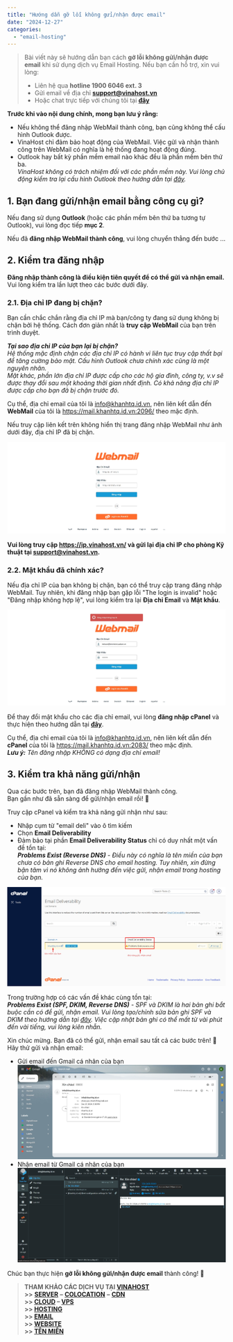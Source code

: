 ```yaml
---
title: "Hướng dẫn gỡ lỗi không gửi/nhận được email"
date: "2024-12-27"
categories:
  - "email-hosting"
---
```


> Bài viết này sẽ hướng dẫn bạn cách **gỡ lỗi không gửi/nhận được email** khi sử dụng dịch vụ Email Hosting. Nếu bạn cần hỗ trợ, xin vui lòng:
>
> - Liên hệ qua **hotline 1900 6046 ext. 3**
> - Gửi email về địa chỉ [**support@vinahost.vn**](mailto:support@vinahost.vn)
> - Hoặc chat trực tiếp với chúng tôi tại [**đây**](https://livechat.vinahost.vn/chat.php)

**Trước khi vào nội dung chính, mong bạn lưu ý rằng:**

- Nếu không thể đăng nhập WebMail thành công, bạn cũng không thể cấu hình Outlook được.
- VinaHost chỉ đảm bảo hoạt động của WebMail. Việc gửi và nhận thành công trên WebMail có nghĩa là hệ thống đang hoạt động đúng.
- Outlook hay bất kỳ phần mềm email nào khác đều là phần mềm bên thứ ba.<br>_VinaHost không có trách nhiệm đối với các phần mềm này. Vui lòng chủ động kiểm tra lại cấu hình Outlook theo hướng dẫn tại [đây](https://kb.vinahost.vn/Email/huong-dan-cau-hinh-email-tren-outlook/)._

## 1. Bạn đang gửi/nhận email bằng công cụ gì?

Nếu đang sử dụng **Outlook** (hoặc các phần mềm bên thứ ba tương tự Outlook), vui lòng đọc tiếp **mục 2**.

Nếu đã **đăng nhập WebMail thành công**, vui lòng chuyển thẳng đến bước ...

## 2. Kiểm tra đăng nhập

**Đăng nhập thành công là điều kiện tiên quyết để có thể gửi và nhận email.**<br>
Vui lòng kiểm tra lần lượt theo các bước dưới đây.

### 2.1. Địa chỉ IP đang bị chặn?

Bạn cần chắc chắn rằng địa chỉ IP mà bạn/công ty đang sử dụng không bị chặn bởi hệ thống. Cách đơn giản nhất là **truy cập WebMail** của bạn trên trình duyệt.

_**Tại sao địa chỉ IP của bạn lại bị chặn?**<br>
Hệ thống mặc định chặn các địa chỉ IP có hành vi liên tục truy cập thất bại để tăng cường bảo mật. Cấu hình Outlook chưa chính xác cũng là một nguyên nhân.<br>
Mặt khác, phần lớn địa chỉ IP được cấp cho các hộ gia đình, công ty, v.v sẽ được thay đổi sau một khoảng thời gian nhất định. Có khả năng địa chỉ IP được cấp cho bạn đã bị chặn trước đó._

Cụ thể, địa chỉ email của tôi là info@khanhtq.id.vn, nên liên kết dẫn đến **WebMail** của tôi là https://mail.khanhtq.id.vn:2096/ theo mặc định.

Nếu truy cập liên kết trên không hiển thị trang đăng nhập WebMail như ảnh dưới đây, địa chỉ IP đã bị chặn.

![Giao diện đăng nhập WebMail](../../images/emailhosting-huong_dan_go_loi_khong_gui_nhan_duoc_email-01.jpg "Giao diện đăng nhập WebMail")

**Vui lòng truy cập https://ip.vinahost.vn/ và gửi lại địa chỉ IP cho phòng Kỹ thuật tại [support@vinahost.vn](mailto:support@vinahost.vn).**

### 2.2. Mật khẩu đã chính xác?

Nếu địa chỉ IP của bạn không bị chặn, bạn có thể truy cập trang đăng nhập WebMail. Tuy nhiên, khi đăng nhập bạn gặp lỗi "The login is invalid" hoặc "Đăng nhập không hợp lệ", vui lòng kiểm tra lại **Địa chỉ Email** và **Mật khẩu**.

![Đăng nhập WebMail không hợp lệ](../../images/emailhosting-huong_dan_go_loi_khong_gui_nhan_duoc_email-02.jpg "Đăng nhập WebMail không hợp lệ")

Để thay đổi mật khẩu cho các địa chỉ email, vui lòng **đăng nhập cPanel** và thực hiện theo hướng dẫn tại [**đây**](https://kb.vinahost.vn/Email/huong-dan-nhan-thong-tin-dang-nhap-cpanel-va-tao-tai-khoan-email-tai-vinahost/#huong-dan-tao-xoa-sua-thong-tin-tren-tai-khoan-email).

Cụ thể, địa chỉ email của tôi là info@khanhtq.id.vn, nên liên kết dẫn đến **cPanel** của tôi là https://mail.khanhtq.id.vn:2083/ theo mặc định.
<br>
_**Lưu ý:** Tên đăng nhập KHÔNG có dạng địa chỉ email!_

## 3. Kiểm tra khả năng gửi/nhận

Qua các bước trên, bạn đã đăng nhập WebMail thành công.<br>
Bạn gần như đã sẵn sàng để gửi/nhận email rồi! 🎉

Truy cập cPanel và kiểm tra khả năng gửi nhận như sau:

- Nhập cụm từ "email deli" vào ô tìm kiếm
- Chọn **Email Deliverability**<br>
- Đảm bảo tại phần **Email Deliverability Status** chỉ có duy nhất một vấn đề tồn tại:<br>
  _**Problems Exist (Reverse DNS)** - Điều này có nghĩa là tên miền của bạn chưa có bản ghi Reverse DNS cho email hosting. Tuy nhiên, xin đừng bận tâm vì nó không ảnh hưởng đến việc gửi, nhận email trong hosting của bạn._

![Email Deliverability](../../images/emailhosting-huong_dan_go_loi_khong_gui_nhan_duoc_email-03.jpg "Email Deliverability")

Trong trường hợp có các vấn đề khác cùng tồn tại:<br>
_**Problems Exist (SPF, DKIM, Reverse DNS)** - SPF và DKIM là hai bản ghi bắt buộc cần có để gửi, nhận email. Vui lòng tạo/chỉnh sửa bản ghi SPF và DKIM theo hướng dẫn tại [đây](https://blog.vinahost.vn/cai-dat-record-dkim-va-spf/). Việc cập nhật bản ghi có thể mất từ vài phút đến vài tiếng, vui lòng kiên nhẫn._

Xin chúc mừng. Bạn đã có thể gửi, nhận email sau tất cả các bước trên! 🥳<br>
Hãy thử gửi và nhận email:

- Gửi email đến Gmail cá nhân của bạn<br>
  ![Gửi email](../../images/emailhosting-huong_dan_go_loi_khong_gui_nhan_duoc_email-04.jpg "Gửi email")
- Nhận email từ Gmail cá nhân của bạn<br>
  ![Nhận email](../../images/emailhosting-huong_dan_go_loi_khong_gui_nhan_duoc_email-05.jpg "Nhận email")

Chúc bạn thực hiện **gỡ lỗi không gửi/nhận được email** thành công! 🍻

> **THAM KHẢO CÁC DỊCH VỤ TẠI [VINAHOST](https://vinahost.vn/)** <br> **\>>** [**SERVER**](https://vinahost.vn/thue-may-chu-rieng/) **–** [**COLOCATION**](https://vinahost.vn/colocation.html) **–** [**CDN**](https://vinahost.vn/dich-vu-cdn-chuyen-nghiep) <br> **\>> [CLOUD](https://vinahost.vn/cloud-server-gia-re/) – [VPS](https://vinahost.vn/vps-ssd-chuyen-nghiep/)**<br> **\>> [HOSTING](https://vinahost.vn/wordpress-hosting)** <br> **\>> [EMAIL](https://vinahost.vn/email-hosting)** <br> **\>> [WEBSITE](http://vinawebsite.vn/)** <br> **\>> [TÊN MIỀN](https://vinahost.vn/ten-mien-gia-re/)**
